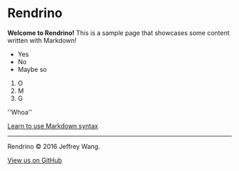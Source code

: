 <div markdown="1" class="container">

# Rendrino
**Welcome to Rendrino!** This is a sample page that showcases some content written with Markdown!

- Yes
- No
- Maybe so

1. O
2. M
3. G

''Whoa''



[Learn to use Markdown syntax](https://daringfireball.net/projects/markdown/syntax)

----

Rendrino &copy; 2016 Jeffrey Wang.

[View us on GitHub](https://github.com/jeffw16/Rendrino)

</div>
